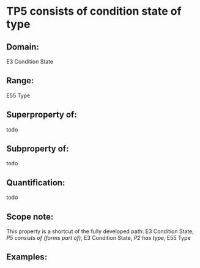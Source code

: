 # TP5 consists of condition state of type

## Domain: 

E3 Condition State

## Range: 

E55 Type

## Superproperty of: 

todo

## Subproperty of: 

todo

## Quantification: 

todo

## Scope note: 

This property is a shortcut of the fully developed path: E3 Condition State, _P5 consists of (forms part of)_, E3 Condition State, _P2 has type_, E55 Type

## Examples: 

* corroded condition of metal object consists of pitting

## In First Order Logic: 

TP5(x,y) ⇒ E3(x)
TP5(x,y) ⇒ E55(y)
TP5(x,y) ⇔ (∃ z)[E3(z) ∧ P5(x,z) ∧ P2(z,y)]

